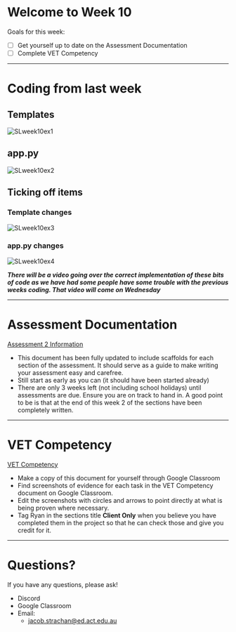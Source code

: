 # Welcome to Week 10

Goals for this week:
- [ ] Get yourself up to date on the Assessment Documentation
- [ ] Complete VET Competency

---

# Coding from last week

## Templates

![SLweek10ex1](SLweek10ex1.png)

## app.py

![SLweek10ex2](SLweek10ex2.png)


## Ticking off items

### Template changes

![SLweek10ex3](SLweek10ex3.png)

### app.py changes

![SLweek10ex4](SLweek10ex4.png)


***There will be a video going over the correct implementation of these bits of code as we have had some people have some trouble with the previous weeks coding. That video will come on Wednesday***

---
# Assessment Documentation

[Assessment 2 Information](/WebDev/2-Digital-Applications/2024S2/assessment2-2024S2.md)
- This document has been fully updated to include scaffolds for each section of the assessment. It should serve as a guide to make writing your assessment easy and carefree.
- Still start as early as you can (it should have been started already)
- There are only 3 weeks left (not including school holidays) until assessments are due. Ensure you are on track to hand in. A good point to be is that at the end of this week 2 of the sections have been completely written.

---

# VET Competency

[VET Competency](https://classroom.google.com/c/NjkwOTc0MjQ2OTU4/a/NzA1MzI1MzkyNzAx/details)
- Make a copy of this document for yourself through Google Classroom
- Find screenshots of evidence for each task in the VET Competency document on Google Classroom.
- Edit the screenshots with circles and arrows to point directly at what is being proven where necessary.
- Tag Ryan in the sections title **Client Only** when you believe you have completed them in the project so that he can check those and give you credit for it.

---

# Questions?

If you have any questions, please ask!
- Discord
- Google Classroom
- Email: 
	- jacob.strachan@ed.act.edu.au